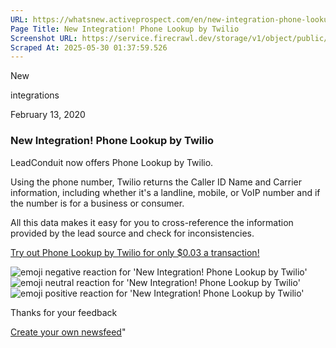 ```yaml
---
URL: https://whatsnew.activeprospect.com/en/new-integration-phone-lookup-by-twilio
Page Title: New Integration! Phone Lookup by Twilio
Screenshot URL: https://service.firecrawl.dev/storage/v1/object/public/media/screenshot-59594ba6-f115-4353-829e-cf3f623fcb88.png
Scraped At: 2025-05-30 01:37:59.526
---
```

New






integrations



February 13, 2020

### New Integration! Phone Lookup by Twilio

LeadConduit now offers Phone Lookup by Twilio.

Using the phone number, Twilio returns the Caller ID Name and Carrier information, including whether it's a landline, mobile, or VoIP number and if the number is for a business or consumer.

All this data makes it easy for you to cross-reference the information provided by the lead source and check for inconsistencies.

[Try out Phone Lookup by Twilio for only $0.03 a transaction!](https://activeprospect.com/integrations/twilio/)

![emoji negative reaction for 'New Integration! Phone Lookup by Twilio'](https://app.getbeamer.com/images/emojiNeg.svg)![emoji neutral reaction for 'New Integration! Phone Lookup by Twilio'](https://app.getbeamer.com/images/emojiNeut.svg)![emoji positive reaction for 'New Integration! Phone Lookup by Twilio'](https://app.getbeamer.com/images/emojiPos.svg)

Thanks for your feedback

[Create your own newsfeed](https://www.getbeamer.com/?ref=watermark_MErKJCnu12412_public&company=ActiveProspect&watermarkRef=create&utm_term=MErKJCnu12412&utm_content=ActiveProspect&utm_source=standalone&utm_medium=footer&utm_campaign=create)"

